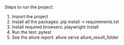 Steps to run the project: <br>

1. Import the project<br>
2. Install all the packages: pip install -r requirements.txt <br>
3. Install required browsers: playwright install <br>
4. Run the test: pytest<br>
5. See the allure report: allure serve allure_result_folder<br>
